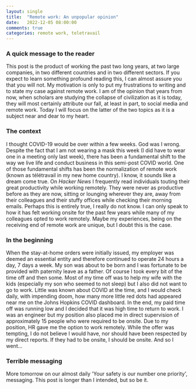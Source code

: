 ```yaml
---
layout: single
title:  "Remote work: An unpopular opinion"
date:   2022-12-05 08:00:00
comments: true
categories: remote work, teletravail
---
```


### A quick message to the reader

This post is the product of working the past two long years, at two large companies, in 
two different countries and in two different sectors. If you expect to learn something
profound reading this, I can almost assure you that you will not. My motivation is 
only to put my frustrations to writing and to state my case against remote work. I am of
the opinion that years from now, when scholars are studying the collapse of civilization
as it is today, they will most certainly attribute our fall, at least in part, to social 
media and remote work. Today I will focus on the latter of the two topics as it is a subject
near and dear to my heart.

### The context

I thought COVID-19 would be over within a few weeks. God was I wrong. Despite
the fact that I am not wearing a mask this week (I did have to wear one in a meeting
only last week), there has been a fundamental shift to the way we live life and conduct
business in this semi-post COVID world. One of those fundamental shifts has been the 
normalization of remote work (known as télétravail in my new home country). I know, it
sounds like a dream come true. On _Hacker News_ I frequently read individuals touting
their great productivity while working remotely. They were never as productive before
as they are now, sitting or lounging wherever they are, away from their colleagues and
their stuffy offices while checking their morning emails. Perhaps this is entirely true,
I really do not know. I can only speak to how it has felt working onsite for the past
few years while many of my colleagues opted to work remotely. Maybe my experiences, being
on the receiving end of remote work are unique, but I doubt this is the case.

### In the beginning

When the stay-at-home orders were initially issued, my employer was deemed an essential
entity and therefore continued to operate 24 hours a day, 7 days a week. My son was about 
to be born and I was fortunate to be provided with paternity leave as a father. 
Of course I took every bit of the time off and then some. Most of my time off was to 
help my wife with the kids (especially my son who seemed to not sleep) but I also did 
not want to go to work. Little was known about COVID at the time, and I would check daily, 
with impending doom, how many more little red dots had appeared near me on the Johns Hopkins 
COVID dashboard. In the end, my paid time off was running low and I decided that it was high time to 
return to work. I was an engineer but my position also placed me in direct supervision of approximately 
15 people who were required to be onsite. Due to my position, HR gave me the option to
work remotely. While the offer was tempting, I do not believe I would have, nor should have been
respected by my direct reports. If they had to be onsite, I should be onsite. And so I went...

### Terrible messaging

More tomorrow on our almost daily 'Your safety is our number one priority', messaging.
This post is longer than I intended, but so be it.
